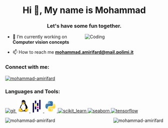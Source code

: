 <h1 align="center">Hi 👋, My name is Mohammad</h1>


<h3 align="center">Let's have some fun together.</h3>
<img align="right" alt="Coding" width="250" src="https://user-images.githubusercontent.com/74038190/216644497-1951db19-8f3d-4e44-ac08-8e9d7e0d94a7.gif">



- 🔭 I’m currently working on **Computer vision concepts**

- 📫 How to reach me **mohammad.amirifard@mail.polimi.it**

<h3 align="left">Connect with me:</h3>
<p align="left">
<a href="https://linkedin.com/in/mohammad-amirifard" target="blank"><img align="center" src="https://raw.githubusercontent.com/rahuldkjain/github-profile-readme-generator/master/src/images/icons/Social/linked-in-alt.svg" alt="mohammad-amirifard" height="30" width="40" /></a>
</p>

<h3 align="left">Languages and Tools:</h3>
<p align="left">   <a href="https://git-scm.com/" target="_blank" rel="noreferrer"> <img src="https://www.vectorlogo.zone/logos/git-scm/git-scm-icon.svg" alt="git" width="40" height="40"/> </a> <a href="https://www.linux.org/" target="_blank" rel="noreferrer"> <img src="https://raw.githubusercontent.com/devicons/devicon/master/icons/linux/linux-original.svg" alt="linux" width="40" height="40"/> </a> <a href="https://pandas.pydata.org/" target="_blank" rel="noreferrer"> <img src="https://raw.githubusercontent.com/devicons/devicon/2ae2a900d2f041da66e950e4d48052658d850630/icons/pandas/pandas-original.svg" alt="pandas" width="40" height="40"/> </a> <a href="https://www.python.org" target="_blank" rel="noreferrer"> <img src="https://raw.githubusercontent.com/devicons/devicon/master/icons/python/python-original.svg" alt="python" width="40" height="40"/> </a> <a href="https://scikit-learn.org/" target="_blank" rel="noreferrer"> <img src="https://upload.wikimedia.org/wikipedia/commons/0/05/Scikit_learn_logo_small.svg" alt="scikit_learn" width="40" height="40"/> </a> <a href="https://seaborn.pydata.org/" target="_blank" rel="noreferrer"> <img src="https://seaborn.pydata.org/_images/logo-mark-lightbg.svg" alt="seaborn" width="40" height="40"/> </a> <a href="https://www.tensorflow.org" target="_blank" rel="noreferrer"> <img src="https://www.vectorlogo.zone/logos/tensorflow/tensorflow-icon.svg" alt="tensorflow" width="40" height="40"/> </a> </p>

<p><img align="left" height="170" width="200" src="https://github-readme-stats.vercel.app/api/top-langs?username=mohammad-amirifard&show_icons=true&locale=en&layout=compact" alt="mohammad-amirifard" /></p>

<p>&nbsp;<img align="right" height="170" src="https://github-readme-stats.vercel.app/api?username=mohammad-amirifard&show_icons=true&locale=en" alt="mohammad-amirifard" /></p>

